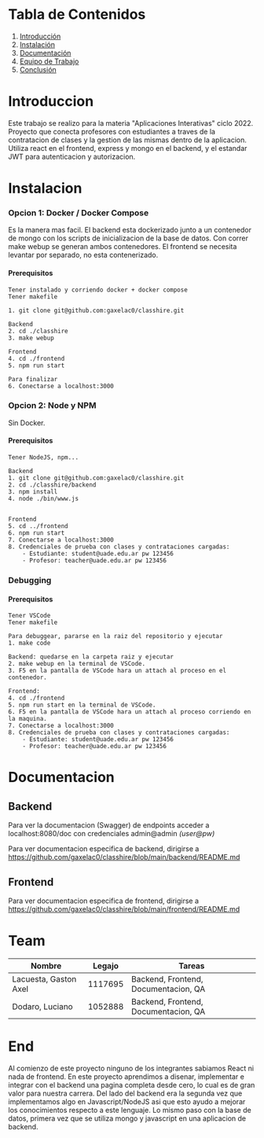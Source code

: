 # Tabla de Contenidos
1. [Introducción](#Introduccion)
2. [Instalación](#Instalacion)
3. [Documentación](#Documentacion)
4. [Equipo de Trabajo](#Team)
5. [Conclusión](#End)


# Introduccion
Este trabajo se realizo para la materia "Aplicaciones Interativas" ciclo 2022.
Proyecto que conecta profesores con estudiantes a traves de la contratacion de clases y la gestion de las mismas dentro de la aplicacion. 
Utiliza react en el frontend, express y mongo en el backend, y el estandar JWT para autenticacion y autorizacion.

# Instalacion

### Opcion 1: Docker / Docker Compose
Es la manera mas facil. El backend esta dockerizado junto a un contenedor de mongo con los scripts de inicializacion de la base de datos. Con correr make webup se generan ambos contenedores. El frontend se necesita levantar por separado, no esta contenerizado.

#### Prerequisitos
```
Tener instalado y corriendo docker + docker compose
Tener makefile
```
```
1. git clone git@github.com:gaxelac0/classhire.git

Backend
2. cd ./classhire
3. make webup

Frontend
4. cd ./frontend
5. npm run start

Para finalizar
6. Conectarse a localhost:3000

```


### Opcion 2: Node y NPM
Sin Docker.

#### Prerequisitos
```
Tener NodeJS, npm...
```
```
Backend
1. git clone git@github.com:gaxelac0/classhire.git
2. cd ./classhire/backend
3. npm install
4. node ./bin/www.js


Frontend
5. cd ../frontend
6. npm run start
7. Conectarse a localhost:3000
8. Credenciales de prueba con clases y contrataciones cargadas: 
    - Estudiante: student@uade.edu.ar pw 123456
    - Profesor: teacher@uade.edu.ar pw 123456

```

### Debugging
#### Prerequisitos
```
Tener VSCode
Tener makefile
```
```
Para debuggear, pararse en la raiz del repositorio y ejecutar
1. make code

Backend: quedarse en la carpeta raiz y ejecutar
2. make webup en la terminal de VSCode.
3. F5 en la pantalla de VSCode hara un attach al proceso en el contenedor.

Frontend:
4. cd ./frontend
5. npm run start en la terminal de VSCode.
6. F5 en la pantalla de VSCode hara un attach al proceso corriendo en la maquina.
7. Conectarse a localhost:3000
8. Credenciales de prueba con clases y contrataciones cargadas: 
    - Estudiante: student@uade.edu.ar pw 123456
    - Profesor: teacher@uade.edu.ar pw 123456
```

# Documentacion
## Backend
Para ver la documentacion (Swagger) de endpoints acceder a localhost:8080/doc con credenciales  admin@admin *_(user@pw)_*

Para ver documentacion especifica de backend, dirigirse a https://github.com/gaxelac0/classhire/blob/main/backend/README.md


## Frontend
Para ver documentacion especifica de frontend, dirigirse a https://github.com/gaxelac0/classhire/blob/main/frontend/README.md

# Team
| Nombre                    | Legajo    | Tareas                           |
| ------------------------- | --------- | -------------------------------- |
| Lacuesta, Gaston Axel     | 1117695   | Backend, Frontend, Documentacion, QA |
| Dodaro, Luciano           | 1052888   | Backend, Frontend, Documentacion, QA |



# End
Al comienzo de este proyecto ninguno de los integrantes sabiamos React ni nada de frontend. En este proyecto aprendimos a disenar, implementar e integrar con el backend una pagina completa desde cero, lo cual es de gran valor para nuestra carrera. Del lado del backend era la segunda vez que implementamos algo en Javascript/NodeJS asi que esto ayudo a mejorar los conocimientos respecto a este lenguaje. Lo mismo paso con la base de datos, primera vez que se utiliza mongo y javascript en una aplicacion de backend. 